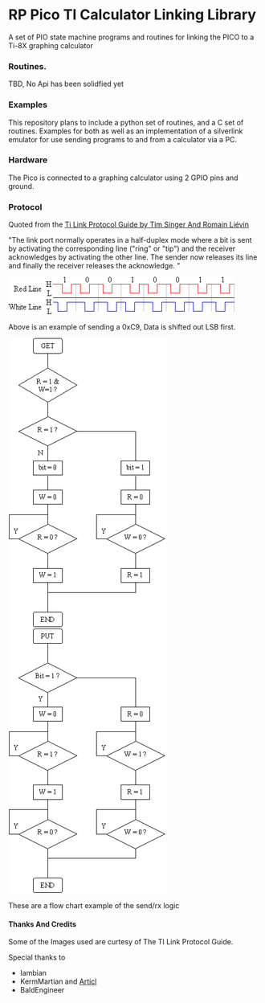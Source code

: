 

# RP Pico TI Calculator Linking Library

A set of PIO state machine programs and routines for linking the PICO to a Ti-8X graphing calculator

### Routines. 
TBD, No Api has been solidfied yet

### Examples
This repository plans to include a python set of routines, and a C set of routines. Examples for both as well as an implementation of a silverlink emulator for use sending programs to and from a calculator via a PC.

### Hardware

The Pico is connected to a graphing calculator using 2 GPIO pins and ground. 



### Protocol 

Quoted from the [Ti Link Protocol Guide by Tim Singer And Romain Liévin](http://merthsoft.com/linkguide/index.html)

"The link port normally operates in a half-duplex mode where a bit is sent by activating the corresponding line ("ring" or "tip") and the receiver acknowledges by activating the other line. The sender now releases its line and finally the receiver releases the acknowledge. "

<img src="docs\protocol.png" alt="protocol" />

Above is an example of sending a 0xC9, Data is shifted out LSB first.

<img src="docs\get_chart.png" alt="get_chart"/> <img src="docs\put_chart.png" alt="put_chart"/>


These are a flow chart example of the send/rx logic



#### Thanks And Credits

Some of the Images used are curtesy of The TI Link Protocol Guide. 

Special thanks to

- Iambian  
- KermMartian and [Articl](https://github.com/KermMartian/ArTICL)
- BaldEngineer

